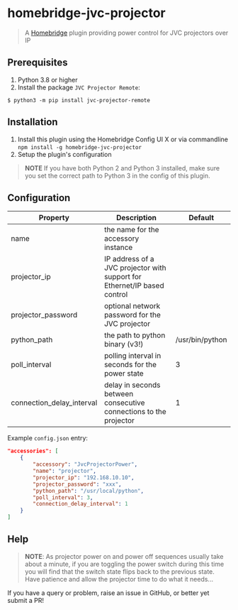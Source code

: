 # homebridge-jvc-projector

> A [Homebridge](https://homebridge.io) plugin providing power control for JVC projectors over IP

## Prerequisites

1. Python 3.8 or higher
1. Install the package `JVC Projector Remote`:

```console
$ python3 -m pip install jvc-projector-remote
```

## Installation

1. Install this plugin using the Homebridge Config UI X or via commandline `npm install -g homebridge-jvc-projector`
1. Setup the plugin's configuration

> **NOTE** If you have both Python 2 and Python 3 installed, make sure you set the correct path to Python 3 in the config of this plugin.

## Configuration

| Property                  | Description                                                              | Default         |
| ------------------------- | ------------------------------------------------------------------------ | --------------- |
| name                      | the name for the accessory instance                                      |                 |
| projector_ip              | IP address of a JVC projector with support for Ethernet/IP based control |                 |
| projector_password        | optional network password for the JVC projector                          |                 |
| python_path               | the path to python binary (v3!)                                          | /usr/bin/python |
| poll_interval             | polling interval in seconds for the power state                          | 3               |
| connection_delay_interval | delay in seconds between consecutive connections to the projector        | 1               |

Example `config.json` entry:

```json
"accessories": [
    {
        "accessory": "JvcProjectorPower",
        "name": "projector",
        "projector_ip": "192.168.10.10",
        "projector_password": "xxx",
        "python_path": "/usr/local/python",
        "poll_interval": 3,
        "connection_delay_interval": 1
    }
]
```

## Help

> **NOTE**: As projector power on and power off sequences usually take about a minute, if you are toggling the power switch during this time you will find that the switch state flips back to the previous state. Have patience and allow the projector time to do what it needs...

If you have a query or problem, raise an issue in GitHub, or better yet submit a PR!
